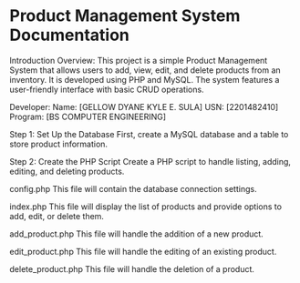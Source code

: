 
# Product Management System Documentation


Introduction
Overview:
This project is a simple Product Management System that allows users to add, view, edit, and delete products from an inventory. It is developed using PHP and MySQL. The system features a user-friendly interface with basic CRUD operations.

Developer:
Name: [GELLOW DYANE KYLE E. SULA]
USN: [2201482410]
Program: [BS COMPUTER ENGINEERING]


Step 1: Set Up the Database
First, create a MySQL database and a table to store product information.

Step 2: Create the PHP Script
Create a PHP script to handle listing, adding, editing, and deleting products.

config.php
This file will contain the database connection settings.
 
 index.php
This file will display the list of products and provide options to add, edit, or delete them.

add_product.php
This file will handle the addition of a new product.

edit_product.php
This file will handle the editing of an existing product.

delete_product.php
This file will handle the deletion of a product.



